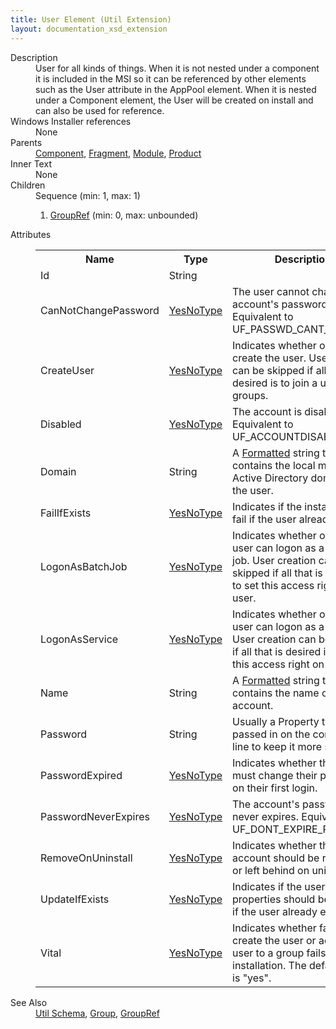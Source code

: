 ```yaml
---
title: User Element (Util Extension)
layout: documentation_xsd_extension
---
```

<dl>
  <dt>Description</dt>
  <dd>User for all kinds of things.  When it is not nested under a component it is included in the MSI so it can be referenced by other elements such as the User attribute in the AppPool element.  When it is nested under a Component element, the User will be created on install and can also be used for reference.</dd>
  <dt>Windows Installer references</dt>
  <dd>None</dd>
  <dt>Parents</dt>
  <dd>
    <a href="../component/">Component</a>, <a href="../fragment/">Fragment</a>, <a href="../module/">Module</a>, <a href="../product/">Product</a></dd>
  <dt>Inner Text</dt>
  <dd>None</dd>
  <dt>Children</dt>
  <dd>Sequence (min: 1, max: 1)<ol><li><a href="../util/groupref" class="extension">GroupRef</a> (min: 0, max: unbounded)</li></ol></dd>
  <dt>Attributes</dt>
  <dd>
    <table cellspacing="0" cellpadding="0" class="schema">
      <tr>
        <th width="15%">Name</th>
        <th width="15%">Type</th>
        <th width="65%">Description</th>
        <th width="15%">Required</th>
      </tr>
      <tr>
        <td>Id</td>
        <td>String</td>
        <td>&nbsp;</td>
        <td>Yes</td>
      </tr>
      <tr>
        <td>CanNotChangePassword</td>
        <td><a href="../util/simple_type_yesnotype">YesNoType</a></td>
        <td>The user cannot change the account's password. Equivalent to UF_PASSWD_CANT_CHANGE.</td>
        <td>&nbsp;</td>
      </tr>
      <tr>
        <td>CreateUser</td>
        <td><a href="../util/simple_type_yesnotype">YesNoType</a></td>
        <td>Indicates whether or not to create the user.  User creation can be skipped if all that is desired is to join a user to groups.</td>
        <td>&nbsp;</td>
      </tr>
      <tr>
        <td>Disabled</td>
        <td><a href="../util/simple_type_yesnotype">YesNoType</a></td>
        <td>The account is disabled. Equivalent to UF_ACCOUNTDISABLE.</td>
        <td>&nbsp;</td>
      </tr>
      <tr>
        <td>Domain</td>
        <td>String</td>
        <td>A <a href="http://msdn.microsoft.com/library/aa368609.aspx" target="_blank" xmlns="http://schemas.microsoft.com/wix/UtilExtension">Formatted</a> string that contains the local machine or Active Directory domain for the user.</td>
        <td>&nbsp;</td>
      </tr>
      <tr>
        <td>FailIfExists</td>
        <td><a href="../util/simple_type_yesnotype">YesNoType</a></td>
        <td>Indicates if the install should fail if the user already exists.</td>
        <td>&nbsp;</td>
      </tr>
      <tr>
        <td>LogonAsBatchJob</td>
        <td><a href="../util/simple_type_yesnotype">YesNoType</a></td>
        <td>Indicates whether or not the user can logon as a batch job.  User creation can be skipped if all that is desired is to set this access right on the user.</td>
        <td>&nbsp;</td>
      </tr>
      <tr>
        <td>LogonAsService</td>
        <td><a href="../util/simple_type_yesnotype">YesNoType</a></td>
        <td>Indicates whether or not the user can logon as a serivce.  User creation can be skipped if all that is desired is to set this access right on the user.</td>
        <td>&nbsp;</td>
      </tr>
      <tr>
        <td>Name</td>
        <td>String</td>
        <td>A <a href="http://msdn.microsoft.com/library/aa368609.aspx" target="_blank" xmlns="http://schemas.microsoft.com/wix/UtilExtension">Formatted</a> string that contains the name of the user account.</td>
        <td>Yes</td>
      </tr>
      <tr>
        <td>Password</td>
        <td>String</td>
        <td>Usually a Property that is passed in on the command-line to keep it more secure.</td>
        <td>&nbsp;</td>
      </tr>
      <tr>
        <td>PasswordExpired</td>
        <td><a href="../util/simple_type_yesnotype">YesNoType</a></td>
        <td>Indicates whether the user must change their password on their first login.</td>
        <td>&nbsp;</td>
      </tr>
      <tr>
        <td>PasswordNeverExpires</td>
        <td><a href="../util/simple_type_yesnotype">YesNoType</a></td>
        <td>The account's password never expires. Equivalent to UF_DONT_EXPIRE_PASSWD.</td>
        <td>&nbsp;</td>
      </tr>
      <tr>
        <td>RemoveOnUninstall</td>
        <td><a href="../util/simple_type_yesnotype">YesNoType</a></td>
        <td>Indicates whether the user account should be removed or left behind on uninstall.</td>
        <td>&nbsp;</td>
      </tr>
      <tr>
        <td>UpdateIfExists</td>
        <td><a href="../util/simple_type_yesnotype">YesNoType</a></td>
        <td>Indicates if the user account properties should be updated if the user already exists.</td>
        <td>&nbsp;</td>
      </tr>
      <tr>
        <td>Vital</td>
        <td><a href="../util/simple_type_yesnotype">YesNoType</a></td>
        <td>Indicates whether failure to create the user or add the user to a group fails the installation. The default value is "yes".</td>
        <td>&nbsp;</td>
      </tr>
    </table>
  </dd>
  <dt>See Also</dt>
  <dd>
    <a href="../util">Util Schema</a>, <a href="../util/group" class="extension">Group</a>, <a href="../util/groupref" class="extension">GroupRef</a></dd>
</dl>
